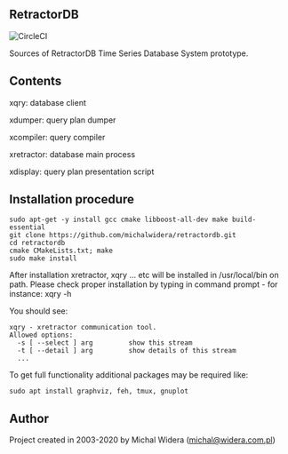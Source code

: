 RetractorDB
-----------------------------------------------------------------------
![CircleCI](https://circleci.com/gh/michalwidera/retractordb.svg?style=shield&circle-token=b1aed4cd0fd95f82927fce06972f5bdb4456a5a3)

Sources of RetractorDB Time Series Database System prototype.

Contents
-----------------------------------------------------------------------

xqry: database client

xdumper: query plan dumper

xcompiler: query compiler

xretractor: database main process

xdisplay: query plan presentation script

Installation procedure
-----------------------------------------------------------------------

```
sudo apt-get -y install gcc cmake libboost-all-dev make build-essential
git clone https://github.com/michalwidera/retractordb.git
cd retractordb
cmake CMakeLists.txt; make
sudo make install
```
After installation xretractor, xqry ... etc will be installed in /usr/local/bin on path.
Please check proper installation by typing in command prompt - for instance: xqry -h

You should see:
```
xqry - xretractor communication tool.
Allowed options:
  -s [ --select ] arg         show this stream
  -t [ --detail ] arg         show details of this stream
  ...
```
  

To get full functionality additional packages may be required like:
```
sudo apt install graphviz, feh, tmux, gnuplot
```

Author
-----------------------------------------------------------------------

Project created in 2003-2020 by Michal Widera
(michal@widera.com.pl)
